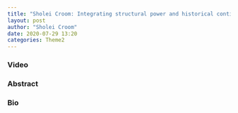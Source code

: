 ```yaml
---
title: "Sholei Croom: Integrating structural power and historical contingency into computational frameworks of social behavior"
layout: post
author: "Sholei Croom"
date: 2020-07-29 13:20
categories: Theme2
---
```


### Video

### Abstract

### Bio